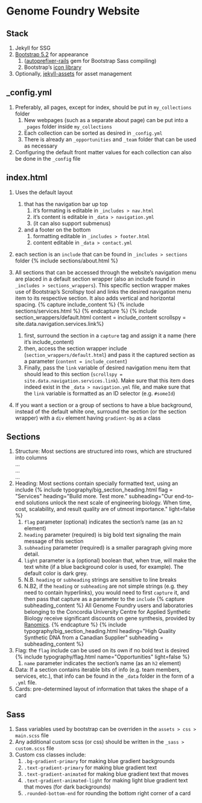 # Genome Foundry Website 

## Stack
1. Jekyll for SSG
2. [Bootstrap 5.2](https://getbootstrap.com/docs/5.2/getting-started/introduction/) for appearance
    1. ([autoprefixer-rails](https://github.com/ai/autoprefixer-rails) gem for Bootstrap Sass compiling)
    2. Bootstrap’s [icon library](https://icons.getbootstrap.com/)
3. Optionally, [jekyll-assets](https://github.com/envygeeks/jekyll-assets) for asset management
## _config.yml
1. Preferably, all pages, except for index, should be put in `my_collections` folder
    1. New webpages (such as a separate about page) can be put into a `_pages` folder inside `my_collections`
    2. Each collection can be sorted as desired in `_config.yml`
    3. There is already an `_opportunities` and `_team` folder that can be used as necessary
2. Configuring the default front matter values for each collection can also be done in the `_config` file


## index.html
1. Uses the default layout 
    1. that has the navigation bar up top 
        1. it’s formating is editable in `_includes > nav.html`
        2. it’s content is editable in `_data > navigation.yml` 
        3. (it can also support submenus)
    2. and a footer on the bottom
        1. formatting editable in `_includes > footer.html`
        2. content editable in `_data > contact.yml`


2. each section is an `include` that can be found in `_includes > sections` folder
     {% include sections/about.html %}


3. All sections that can be accessed through the website’s navigation menu are placed in a default section wrapper (also an include found in `_includes > sections_wrappers`). This specific section wrapper makes use of Bootstrap’s Scrollspy tool and links the desired navigation menu item to its respective section. It also adds vertical and horizontal spacing.
        {% capture include_content %}
            {% include sections/services.html %}
        {% endcapture %}
        {% include section_wrappers/default.html content = include_content scrollspy = site.data.navigation.services.link%}
    1. first, surround the section in a `capture` tag and assign it a name (here it’s include_content)
    2. then, access the section wrapper include (`section_wrappers/default.html`) and pass it the captured section as a parameter (`content = include_content`)
    3. Finally, pass the `link` variable of desired navigation menu item that should lead to this section (`scrollspy = site.data.navigation.services.link`). Make sure that this item does indeed exist in the `_data > navigation.yml` file, and make sure that the `link` variable is formatted as an ID selector (e.g. `#someId`)


4. If you want a section or a group of sections to have a blue background, instead of the default white one, surround the section (or the section wrapper) with a `div` element having `gradient-bg` as a class


## Sections
1. Structure: Most sections are structured into rows, which are structured into columns
    <div class="row py-5 justify-content-between">
        <div class="col-lg-9">
            ...
        </div>
    </div>
    <div class="row py-5 gx-5 justify-content-between">
        <div class="col-lg-6">
          ...
        </div>
        <div class="col-lg-6">
          ...
        </div>
    </div>
2. Heading: Most sections contain specially formatted text, using an include
    {% include typography/big_section_heading.html
        flag = "Services"
        heading="Build more. Test more."
        subheading="Our end-to-end solutions unlock the next scale of engineering biology. When time, cost, scalability, and result quality are of utmost importance."
        light=false
    %}
    1. `flag` parameter (optional) indicates the section’s name (as an `h2` element)
    2. `heading` parameter (required) is big bold text signaling the main message of this section
    3. `subheading` parameter (required) is a smaller paragraph giving more detail.
    4. `light` parameter is a (optional) boolean that, when true, will make the text white (if a blue background color is used, for example). The default color is dark grey.
    5. N.B. `heading`  or `subheading` strings are sensitive to line breaks
    6. N.B2, if the `heading`  or `subheading` are not simple strings (e.g. they need to contain hyperlinks), you would need to first `capture`  it, and then pass that capture as a parameter to the `include`
    {% capture subheading_content %}
        All Genome Foundry users and laboratories belonging to the Concordia University Centre for Applied Synthetic Biology receive significant discounts on gene synthesis, provided by <a href="https://www.ranomics.com/" target="_blank">Ranomics</a>.
    {% endcapture %}
    {% include typography/big_section_heading.html
        heading="High Quality Synthetic DNA from a Canadian Supplier"
        subheading = subheading_content
    %}
3. Flag: the `flag` include can be used on its own if no bold text is desired
    {% include typography/flag.html name="Opportunities" light=false %}
    1.  `name` parameter indicates the section’s name (as an `h2` element)
4. Data: If a section contains iterable bits of info (e.g. team members, services, etc.), that info can be found in the `_data` folder in the form of a `.yml` file. 
5. Cards: pre-determined layout of information that takes the shape of a card


## Sass
1. Sass variables used by bootstrap can be overriden in the `assets > css > main.scss` file
2. Any additional custom scss (or css) should be written in the `_sass > custom.scss` file
3. Custom css classes include:
    1. `.bg-gradient-primary` for making blue gradient backgrounds
    2. `.text-gradient-primary` for making blue gradient text
    3. `.text-gradient-animated` for making blue gradient text that moves
    4. `.text-gradient-animated-light` for making light blue gradient text that moves (for dark backgrounds)
    5. `.rounded-bottom-end` for rounding the bottom right corner of a card

